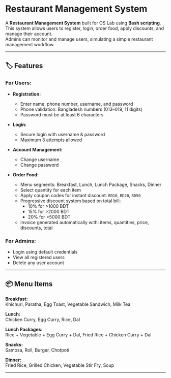 # Restaurant Management System

A **Restaurant Management System** built for OS Lab using **Bash scripting**.  
This system allows users to register, login, order food, apply discounts, and manage their account.  
Admins can monitor and manage users, simulating a simple restaurant management workflow.

---

## 🏷️ Features

### For Users:
- **Registration:**  
  - Enter name, phone number, username, and password  
  - Phone validation: Bangladesh numbers (013–019, 11 digits)  
  - Password must be at least 6 characters

- **Login:**  
  - Secure login with username & password  
  - Maximum 3 attempts allowed

- **Account Management:**  
  - Change username  
  - Change password

- **Order Food:**  
  - Menu segments: Breakfast, Lunch, Lunch Package, Snacks, Dinner  
  - Select quantity for each item  
  - Apply coupon codes for instant discount: `BD10`, `BD20`, `BD50`  
  - Progressive discount system based on total bill:  
    - 10% for >1000 BDT  
    - 15% for >2000 BDT  
    - 20% for >5000 BDT  
  - Invoice generated automatically with: items, quantities, price, discounts, total

### For Admins:
- Login using default credentials  
- View all registered users  
- Delete any user account  

---

## 📦 Menu Items

**Breakfast:**  
Khichuri, Paratha, Egg Toast, Vegetable Sandwich, Milk Tea  

**Lunch:**  
Chicken Curry, Egg Curry, Rice, Dal  

**Lunch Packages:**  
Rice + Vegetable + Egg Curry + Dal, Fried Rice + Chicken Curry + Dal  

**Snacks:**  
Samosa, Roll, Burger, Chotpoti  

**Dinner:**  
Fried Rice, Grilled Chicken, Vegetable Stir Fry, Soup  

---


